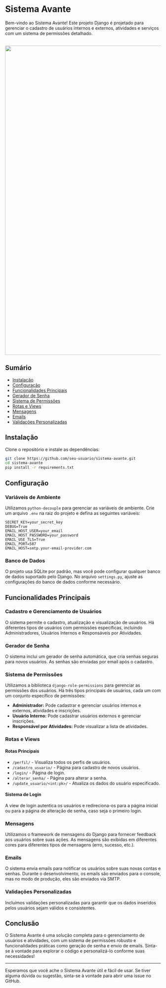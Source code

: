 # Sistema Avante

Bem-vindo ao Sistema Avante! Este projeto Django é projetado para gerenciar o cadastro de usuários internos e externos, atividades e serviços com um sistema de permissões detalhado.

<br>

<div align="center">
<img src="https://github.com/Pedro-2077/Sistema_Jato/assets/139086553/a12da954-a6dc-416d-be63-28786bad000f" width="1000px)"> 
</div>

## Sumário

- [Instalação](#instalação)
- [Configuração](#configuração)
- [Funcionalidades Principais](#funcionalidades-principais)
- [Gerador de Senha](#gerador-de-senha)
- [Sistema de Permissões](#sistema-de-permissões)
- [Rotas e Views](#rotas-e-views)
- [Mensagens](#mensagens)
- [Emails](#emails)
- [Validações Personalizadas](#validações-personalizadas)

## Instalação

Clone o repositório e instale as dependências:

```bash
git clone https://github.com/seu-usuario/sistema-avante.git
cd sistema-avante
pip install -r requirements.txt
```

## Configuração

### Variáveis de Ambiente

Utilizamos `python-decouple` para gerenciar as variáveis de ambiente. Crie um arquivo `.env` na raiz do projeto e defina as seguintes variáveis:

```
SECRET_KEY=your_secret_key
DEBUG=True
EMAIL_HOST_USER=your_email
EMAIL_HOST_PASSWORD=your_password
EMAIL_USE_TLS=True
EMAIL_PORT=587
EMAIL_HOST=smtp.your-email-provider.com
```

### Banco de Dados

O projeto usa SQLite por padrão, mas você pode configurar qualquer banco de dados suportado pelo Django. No arquivo `settings.py`, ajuste as configurações do banco de dados conforme necessário.

## Funcionalidades Principais

### Cadastro e Gerenciamento de Usuários

O sistema permite o cadastro, atualização e visualização de usuários. Há diferentes tipos de usuários com permissões específicas, incluindo Administradores, Usuários Internos e Responsáveis por Atividades.

### Gerador de Senha

O sistema inclui um gerador de senha automática, que cria senhas seguras para novos usuários. As senhas são enviadas por email após o cadastro.

### Sistema de Permissões

Utilizamos a biblioteca `django-role-permissions` para gerenciar as permissões dos usuários. Há três tipos principais de usuários, cada um com um conjunto específico de permissões:

- **Administrador:** Pode cadastrar e gerenciar usuários internos e externos, atividades e inscrições.
- **Usuário Interno:** Pode cadastrar usuários externos e gerenciar inscrições.
- **Responsável por Atividades:** Pode visualizar a lista de atividades.

### Rotas e Views

#### Rotas Principais

- `/perfil/` - Visualiza todos os perfis de usuários.
- `/cadastro_usuario/` - Página para cadastro de novos usuários.
- `/login/` - Página de login.
- `/alterar_senha/` - Página para alterar a senha.
- `/update_usuario/<int:pk>/` - Atualiza os dados do usuário especificado.

#### Sistema de Login

A view de login autentica os usuários e redireciona-os para a página inicial ou para a página de alteração de senha, caso seja o primeiro login.

### Mensagens

Utilizamos o framework de mensagens do Django para fornecer feedback aos usuários sobre suas ações. As mensagens são exibidas em diferentes cores para diferentes tipos de mensagens (erro, sucesso, etc.).

### Emails

O sistema envia emails para notificar os usuários sobre suas novas contas e senhas. Durante o desenvolvimento, os emails são enviados para o console, mas no modo de produção, eles são enviados via SMTP.

### Validações Personalizadas

Incluímos validações personalizadas para garantir que os dados inseridos pelos usuários sejam válidos e consistentes.

## Conclusão

O Sistema Avante é uma solução completa para o gerenciamento de usuários e atividades, com um sistema de permissões robusto e funcionalidades práticas como geração de senha e envio de emails. Sinta-se à vontade para explorar o código e personalizá-lo conforme suas necessidades!

---

Esperamos que você ache o Sistema Avante útil e fácil de usar. Se tiver alguma dúvida ou sugestão, sinta-se à vontade para abrir uma issue no GitHub.
